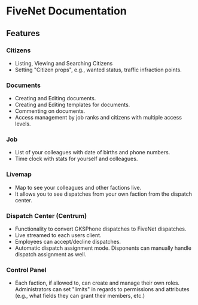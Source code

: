 # FiveNet Documentation

## Features

### Citizens

* Listing, Viewing and Searching Citizens
* Setting "Citizen props", e.g., wanted status, traffic infraction points.

### Documents

* Creating and Editing documents.
* Creating and Editing templates for documents.
* Commenting on documents.
* Access management by job ranks and citizens with multiple access levels.

### Job

* List of your colleagues with date of births and phone numbers.
* Time clock with stats for yourself and colleagues.

### Livemap

* Map to see your colleagues and other factions live.
* It allows you to see dispatches from your own faction from the dispatch center.

### Dispatch Center (Centrum)

* Functionality to convert GKSPhone dispatches to FiveNet dispatches.
* Live streamed to each users client.
* Employees can accept/decline dispatches.
* Automatic dispatch assignment mode. Disponents can manually handle dispatch assignment as well.

### Control Panel

* Each faction, if allowed to, can create and manage their own roles. Administrators can set "limits" in regards to permissions and attributes (e.g., what fields they can grant their members, etc.)
